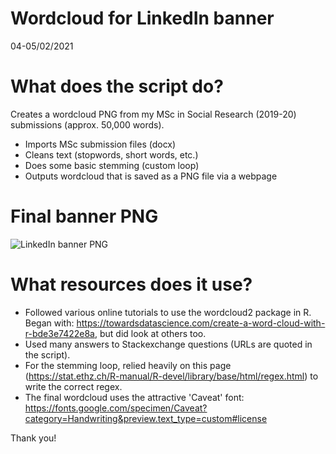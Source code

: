 # Wordcloud for LinkedIn banner
04-05/02/2021

# What does the script do?
Creates a wordcloud PNG from my MSc in Social Research (2019-20) submissions (approx. 50,000 words).

* Imports MSc submission files (docx)
* Cleans text (stopwords, short words, etc.)
* Does some basic stemming (custom loop)
* Outputs wordcloud that is saved as a PNG file via a webpage 

# Final banner PNG
![LinkedIn banner PNG](http://url/to/img.png)

# What resources does it use?
* Followed various online tutorials to use the wordcloud2 package in R. Began with: https://towardsdatascience.com/create-a-word-cloud-with-r-bde3e7422e8a, but did look at others too. 
* Used many answers to Stackexchange questions (URLs are quoted in the script). 
* For the stemming loop, relied heavily on this page (https://stat.ethz.ch/R-manual/R-devel/library/base/html/regex.html) to write the correct regex.
* The final wordcloud uses the attractive 'Caveat' font: https://fonts.google.com/specimen/Caveat?category=Handwriting&preview.text_type=custom#license

Thank you!
